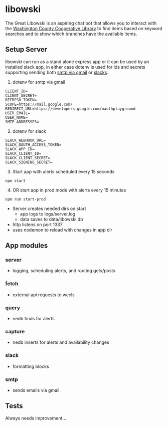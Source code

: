 # libowski

The Great Libowski is an aspiring chat bot that allows you to interact with the [Washington County Cooperative Library](https://wccls.bibliocommons.com/) to find items based on keyword searches and to show which branches have the available items.

## Setup Server
libowski can run as a stand alone express app or it can be used by an installed slack app, in either case dotenv is used for ids and secrets supporting sending both [smtp via gmail](https://github.com/emb417/libowski/blob/master/app/smtp.js) or [slacks](https://github.com/emb417/libowski/blob/master/app/slack.js).

1. dotenv for smtp via gmail
```
CLIENT_ID=
CLIENT_SECRET=
REFRESH_TOKEN=
SCOPE=https://mail.google.com/
REDIRECT_URL=https://developers.google.com/oauthplayground
USER_EMAIL=
USER_NAME=
SMTP_ADDRESSES=
```
2. dotenv for slack
```
SLACK_WEBHOOK_URL=
SLACK_OAUTH_ACCESS_TOKEN=
SLACK_APP_ID=
SLACK_CLIENT_ID=
SLACK_CLIENT_SECRET=
SLACK_SIGNING_SECRET=
```
3. Start app with alerts scheduled every 15 seconds
```
npm start
```
4. OR start app in prod mode with alerts every 15 minutes
```
npm run start-prod
```

  * Server creates needed dirs on start
    * app logs to logs/server.log
    * data saves to data/libowski.db
  * http listens on port 1337
  * uses nodemon to reload with changes in app dir 

## App modules
### server
* logging, scheduling alerts, and routing gets/posts
### fetch
* external api requests to wccls
### query
* nedb finds for alerts
### capture
* nedb inserts for alerts and availability changes
### slack
* formatting blocks
### smtp
* sends emails via gmail

## Tests
Always needs improvement...